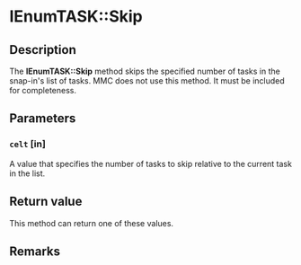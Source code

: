# IEnumTASK::Skip

## Description

The **IEnumTASK::Skip** method skips the specified number of tasks in the snap-in's list of tasks. MMC does not use this method. It must be included for completeness.

## Parameters

### `celt` [in]

A value that specifies the number of tasks to skip relative to the current task in the list.

## Return value

This method can return one of these values.

## Remarks